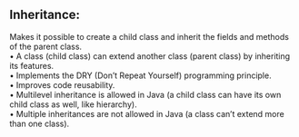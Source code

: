 <h2>Inheritance:</h2>
Makes it possible to create a child class and inherit the fields and methods of the parent class.<br>
•	A class (child class) can extend another class (parent class) by inheriting its features.<br>
•	Implements the DRY (Don’t Repeat Yourself) programming principle.<br>
•	Improves code reusability.<br>
•	Multilevel inheritance is allowed in Java (a child class can have its own child class as well, like hierarchy).<br>
•	Multiple inheritances are not allowed in Java (a class can’t extend more than one class).<br>
